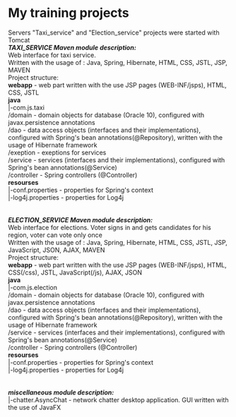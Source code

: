 # My training projects
Servers "Taxi_service" and "Election_service" projects were started with Tomcat<br>
<b><i>TAXI_SERVICE Maven module description:</i></b><br>
Web interface for taxi service.<br>
Written with the usage of : Java, Spring, Hibernate, HTML, CSS, JSTL, JSP, MAVEN<br>
Project structure:<br>
<b>webapp</b> - web part written with the use JSP pages (WEB-INF/jsps), HTML, CSS, JSTL<br>
<b>java</b><br>
|-com.js.taxi<br>
/domain - domain objects for database (Oracle 10), configured with javax.persistence annotations<br>
/dao - data access objects (interfaces and their implementations), configured with Spring's bean annotations(@Repository), written with the usage of Hibernate framework<br>
/exeption - exeptions for services<br>
/service - services (interfaces and their implementations), configured with Spring's bean annotations(@Service)<br>
/controller - Spring controllers (@Controller)<br>
<b>resourses</b><br>
|-conf.properties - properties for Spring's context<br>
|-log4j.properties - properties for Log4j<br>
<br><br>
<b><i>ELECTION_SERVICE Maven module description:</i></b><br>
Web interface for elections. Voter signs in and gets candidates for his region, voter can vote only once<br>
Written with the usage of : Java, Spring, Hibernate, HTML, CSS, JSTL, JSP, JavaScript, JSON, AJAX, MAVEN<br>
Project structure:<br>
<b>webapp</b> - web part written with the use JSP pages (WEB-INF/jsps), HTML, CSS(/css), JSTL, JavaScript(/js), AJAX, JSON<br>
<b>java</b><br>
|-com.js.election<br>
/domain - domain objects for database (Oracle 10), configured with javax.persistence annotations<br>
/dao - data access objects (interfaces and their implementations), configured with Spring's bean annotations(@Repository), written with the usage of Hibernate framework<br>
/service - services (interfaces and their implementations), configured with Spring's bean annotations(@Service)<br>
/controller - Spring controllers (@Controller)<br>
<b>resourses</b><br>
|-conf.properties - properties for Spring's context<br>
|-log4j.properties - properties for Log4j<br>
<br><br>
<b><i>miscellaneous module description:</i></b><br>
|-chatter.AsyncChat - network chatter desktop application. GUI written with the use of JavaFX
